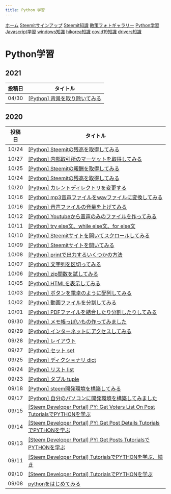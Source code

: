 ```yaml
---
title: Python 学習
---
```


[ホーム](../) [Steemitサインアップ](./steemitsignup.html) [Steemit知識](./steemittips.html) [散策フォトギャラリー](./photogarally.html) [Python学習](./python.html) [Javascript学習](./javascript.html) [windows知識](./windowstips.html) [hikorea知識](./hikorea.html) [covid19知識](./covid19tips.html) [drivers知識](./driverslicense.html)


# Python学習

## 2021

|投稿日|タイトル|
|---|---|
|04/30|[[Python] 背景を取り除いてみる](https://steemit.com/hive-161179/@yasu/35ary6-python)|

## 2020

|投稿日|タイトル|
|---|---|
|10/24|[[Python] Steemitの残高を取得してみる](https://steemit.com/hive-101145/@yasu/2bhwam-python-steemit)|
|10/27|[[Python] 内部取引所のマーケットを取得してみる](https://steemit.com/hive-101145/@yasu/5kc9yr-python)|
|10/25|[[Python] Steemitの報酬を取得してみる](https://steemit.com/hive-101145/@yasu/2xk3pj-python-steemit)|
|10/24|[[Python] Steemitの残高を取得してみる](https://steemit.com/hive-101145/@yasu/2bhwam-python-steemit)|
|10/20|[[Python] カレントディレクトリを変更する](https://steemit.com/hive-101145/@yasu/5cuqmg-python)|
|10/16|[[Python] mp3音声ファイルをwavファイルに変換してみる](https://steemit.com/jp/@yasu/python-mp3-wav)|
|10/16|[[Python] 音声ファイルの音量を上げてみる](https://steemit.com/hive-101145/@yasu/2rvlbi-python)|
|10/12|[[Python] Youtubeから音声のみのファイルを作ってみる](https://steemit.com/hive-101145/@yasu/python-youtube)|
|10/11|[[Python] try else文、while else文、for else文](https://steemit.com/hive-101145/@yasu/python-try-else-while-else-for-else)|
|10/10|[[Python] Steemitサイトを開いてスクロールしてみる](https://steemit.com/hive-101145/@yasu/5i5cxp-python-steemit)|
|10/09|[[Python] Steemitサイトを開いてみる](https://steemit.com/hive-101145/@yasu/python-steemit)|
|10/08|[[Python] printで出力するいくつかの方法](https://steemit.com/hive-101145/@yasu/python-print)|
|10/07|[[Python] 文字列を区切ってみる](https://steemit.com/hive-101145/@yasu/6xltzd-python)|
|10/06|[[Python] zip関数を試してみる](https://steemit.com/hive-101145/@yasu/python-zip)|
|10/05|[[Python] HTMLを表示してみる](https://steemit.com/hive-101145/@yasu/python-html)|
|10/03|[[Python] ボタンを電卓のように配列してみる](https://steemit.com/hive-101145/@yasu/4cyk4h-python)|
|10/02|[[Python] 動画ファイルを分割してみる](https://steemit.com/hive-101145/@yasu/75yjiq-python)|
|10/01|[[Python] PDFファイルを結合したり分割したりしてみる](https://steemit.com/hive-101145/@yasu/python-pdf)|
|09/30|[[Python] メモ帳っぽいもの作ってみました](https://steemit.com/hive-101145/@yasu/ma4xc-python)|
|09/29|[[Python] インターネットにアクセスしてみる](https://steemit.com/hive-101145/@yasu/39kppa-python)|
|09/28|[[Python] レイアウト](https://steemit.com/hive-101145/@yasu/pythjon)|
|09/27|[[Python] セット set](https://steemit.com/hive-101145/@yasu/python-or-set)|
|09/25|[[Python] ディクショナリ dict](https://steemit.com/hive-101145/@yasu/python-or-dict)|
|09/24|[[Python] リスト list](https://steemit.com/hive-101145/@yasu/python-or-list)|
|09/23|[[Python] タプル tuple](https://steemit.com/hive-101145/@yasu/python-or-tuple)|
|09/18|[[Python] steem開発環境を構築してみる](https://steemit.com/hive-101145/@yasu/python-steem)|
|09/17|[[Python] 自分のパソコンに開発環境を構築してみました](https://steemit.com/hive-101145/@yasu/vdwec-python)|
|09/15|[[Steem Developer Portal] PY: Get Voters List On Post TutorialsでPYTHONを学ぶ](https://steemit.com/hive-101145/@yasu/py-get-voters-list-on-post-or-steem-developer-portal-tutorials-python)|
|09/14|[[Steem Developer Portal] PY: Get Post Details TutorialsでPYTHONを学ぶ](https://steemit.com/hive-101145/@yasu/steem-developer-portal-tutorials-python-py-get-post-details)|
|09/13|[[Steem Developer Portal] PY: Get Posts TutorialsでPYTHONを学ぶ](https://steemit.com/hive-101145/@yasu/steem-developer-portal-tutorials-python-py-get-posts)|
|09/11|[[Steem Developer Portal] TutorialsでPYTHONを学ぶ、続き](https://steemit.com/hive-101145/@yasu/4meqld-steem-developer-portal-tutorials-python)|
|09/10|[[Steem Developer Portal] TutorialsでPYTHONを学ぶ](https://steemit.com/hive-101145/@yasu/steem-developer-portal-tutorials-python)|
|09/08|[pythonをはじめてみる](https://steemit.com/hive-101145/@yasu/python)|

